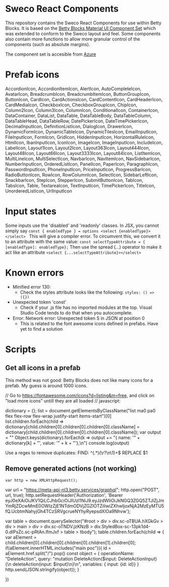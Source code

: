 # Sweco React Components
This repository contains the Sweco React Components for use within Betty Blocks.
It is based on the [Betty Blocks Material UI Component Set](https://github.com/bettyblocks/material-ui-component-set) which was extended to conform to the Sweco layout and feel.
Some components also contain more functions to allow more granular control of the components (such as absolute margins).

The component set is accesible from [Azure](https://swecobelgium.blob.core.windows.net/reactcomponents)


# Prefab icons
AccordionIcon, AccordionItemIcon, AlertIcon, AutoCompleteIcon, AvatarIcon, BreadcrumbIcon, BreadcrumbItemIcon, ButtonGroupIcon, ButtonIcon, CardIcon, CardActionsIcon, CardContentIcon, CardHeaderIcon, CardMediaIcon, CheckboxIcon, CheckboxGroupIcon, ChipIcon, Column2Icon, Column3Icon, ColumnIcon, ConditionalIcon, ContainerIcon, DataContainer, DataList, DataTable, DataTableBody, DataTableColumn, DataTableHead, DataTableRow, DatePickerIcon, DateTimePickerIcon, DecimalInputIcon, DefinitionListIcon, DialogIcon, DrawerIcon, DynamicFormIcon, DynamicTableIcon, DynamicTilesIcon, EmailInputIcon, FileInputIcon, FormIcon, GridIcon, HiddenInputIcon, HorizontalRuleIcon, HtmlIcon, IbanInputIcon, IconIcon, ImageIcon, ImageInputIcon, IncludeIcon, LabelIcon, Layout1Icon, Layout2Icon, Layout363Icon, Layout444Icon, Layout48Icon, Layout66Icon, Layout3333Icon, Layout84Icon, ListItemIcon, MultiLineIcon, MultiSelectIcon, NavbarIcon, NavItemIcon, NavSidebarIcon, NumberInputIcon, OrderedListIcon, PanelIcon, PaperIcon, ParagraphIcon, PasswordInputIcon, PhoneInputIcon, PriceInputIcon, ProgressBarIcon, RadioButtonIcon, RowIcon, RowColumnIcon, SelectIcon, SidebarLeftIcon, SnackbarIcon, StepIcon, StepperIcon, SubmitButtonIcon, TabIcon, TabsIcon, Table, TextareaIcon, TextInputIcon, TimePickerIcon, TitleIcon, UnorderedListIcon, UrlInputIcon

# Input states
Some inputs use the 'disabled' and 'readonly' classes. In JSX, you cannot simply say 
`const { enabledType } = options
<select {enabledType}></select>
`
This will give a compiler error. To circumvent this, we convert it to an attribute with the same value:
`const selectTypeAttribute = { [enabledType]: enabledType};`
Then use the spread (...) operator to make it act like an attribute
`<select {...selectTypeAttribute}></select>`


# Known errors
* Minified error 130:
    * Check the styles attribute looks like the following:
        `styles: () => ({})`
* Unexpected token 'const'
    * Check if your .js file has no imported modules at the top. Visual Studio Code tends to do that when you autocomplete.
* Error: Network error: Unexpected token S in JSON at position 0
    * This is related to the font awesome icons defined in prefabs. Have yet to find a solution



# Scripts

## Get all icons in a prefab

This method was not good: Betty Blocks does not like many icons for a prefab. My guess is around 1000 icons.

// Go to https://fontawesome.com/icons?d=listing&m=free, and click on "load more icons" untill they are all loaded
// javascript:
              
dictionary = {};
list = document.getElementsByClassName("list ma0 pa0 flex flex-row flex-wrap justify-start items-start")[0]
list.children.forEach(child => dictionary[child.children[0].children[0].children[0].className] = dictionary[child.children[0].children[0].children[0].className]);
var output = ""
Object.keys(dictionary).forEach(k => 
output += "{ name: '" + dictionary[k] + "', value: '" + k + "'},\n")
console.log(output)

Use a regex to remove duplicates:
FIND:   ^(.*)(\r?\n\1)+$
REPLACE $1      


## Remove generated actions (not working)

    var http = new XMLHttpRequest();
var url = "https://meta-api-nl3.betty.services/graphql";
http.open("POST", url, true);
http.setRequestHeader('Authorization', 'Bearer eyJ0eXAiOiJKV1QiLCJhbGciOiJIUzI1NiJ9.eyJzdWIiOiJkNGQ3ZGQ5ZTJlZjJmYmRjZDcwMmE0OWIzZjE1NTdmODVjZGZlOTZiIiwiZXhwIjoxNjA2MzEyMTU5fQ.UcbtmNahyjGh4TCzSRVgcrueNYhyRyepsdXlOa9Nhvw');


var table = document.querySelector("#root > div > div.sc-oTBUA.hXGkGv > div > main > div > div.sc-oTNDV.jzKNzB > div.StyledBox-sc-13pk1d4-0.dIPsZc.sc-pRtAn.lfmJxf > table > tbody");
table.children.forEach(child => {
    var aElement = child.children[0].children[0].children[0].children[1].children[0];
    if(aElement.innerHTML.includes("main poc")){
        id = aElement.href.split("/").pop()
        const object = {
            operationName: "DeleteAction",
            query: "mutation DeleteAction($input: DeleteActionInput) {\n  deleteAction(input: $input)\n}\n",
            variables: {
                input: {id: id}}
            }
        http.send(JSON.stringify(object));
    }    

})
